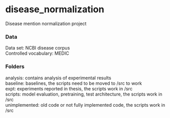 # disease_normalization
Disease mention normalization project

### Data <br/>
Data set: NCBI disease corpus <br/>
Controlled vocabulary: MEDIC

### Folders <br/>
analysis: contains analysis of experimental results <br/>
baseline: baselines, the scripts need to be moved to /src to work <br/>
expt: experiments reported in thesis, the scripts work in /src <br/>
scripts: model evaluation, pretraining, test architecture, the scripts work in /src <br/>
unimplemented: old code or not fully implemented code, the scripts work in /src

